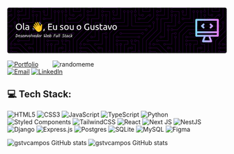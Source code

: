 ![Header](./header.png)

<img align="right" width="400" src='https://randommeme-five.vercel.app/' alt="randomeme"/>


[![Portfolio](https://img.shields.io/badge/portfolio-%23323330.svg?style=plastic&logo=protodotio&logoColor=white)](http://portfolio-gstvcampos.vercel.app/) 
[![Email](https://img.shields.io/badge/Email-%23db4a39.svg?style=plastic&logo=gmail&logoColor=white)](mailto:gustavo.bmc76@gmail.com)
[![LinkedIn](https://img.shields.io/badge/LinkedIn-%230077B5.svg?style=plastic&logo=linkedin&logoColor=white)](https://www.linkedin.com/mynetwork/invitation-manager/)

## 💻 Tech Stack:
![HTML5](https://img.shields.io/badge/html5-%23E34F26.svg?style=plastic&logo=html5&logoColor=white) 
![CSS3](https://img.shields.io/badge/css3-%231572B6.svg?style=plastic&logo=css3&logoColor=white) 
![JavaScript](https://img.shields.io/badge/javascript-%23323330.svg?style=plastic&logo=javascript&logoColor=%23F7DF1E) 
![TypeScript](https://img.shields.io/badge/typescript-%23007ACC.svg?style=plastic&logo=typescript&logoColor=white) 
![Python](https://img.shields.io/badge/python-3670A0?style=plastic&logo=python&logoColor=ffdd54) 
![Styled Components](https://img.shields.io/badge/styled--components-DB7093?style=plastic&logo=styled-components&logoColor=white) 
![TailwindCSS](https://img.shields.io/badge/tailwindcss-%2338B2AC.svg?style=plastic&logo=tailwind-css&logoColor=white) 
![React](https://img.shields.io/badge/react-%2320232a.svg?style=plastic&logo=react&logoColor=%2361DAFB) 
![Next JS](https://img.shields.io/badge/Next-black?style=plastic&logo=next.js&logoColor=white) 
![NestJS](https://img.shields.io/badge/nestjs-%23E0234E.svg?style=plastic&logo=nestjs&logoColor=white) 
![Django](https://img.shields.io/badge/django-%23092E20.svg?style=plastic&logo=django&logoColor=white) 
![Express.js](https://img.shields.io/badge/express.js-%23404d59.svg?style=plastic&logo=express&logoColor=%2361DAFB) 
![Postgres](https://img.shields.io/badge/postgres-%23316192.svg?style=plastic&logo=postgresql&logoColor=white) 
![SQLite](https://img.shields.io/badge/sqlite-%2307405e.svg?style=plastic&logo=sqlite&logoColor=white) 
![MySQL](https://img.shields.io/badge/mysql-%2300000f.svg?style=plastic&logo=mysql&logoColor=white) 
![Figma](https://img.shields.io/badge/figma-%23F24E1E.svg?style=plastic&logo=figma&logoColor=white)

![gstvcampos GitHub stats](https://github-readme-stats.vercel.app/api/top-langs?username=gstvcampos&show_icons=true&theme=dracula&layout=compact)
![gstvcampos GitHub stats](https://github-readme-stats.vercel.app/api?username=gstvcampos&show_icons=true&theme=dracula&count_private=true)

<!-- Proudly created with GPRM ( https://gprm.itsvg.in ) -->

